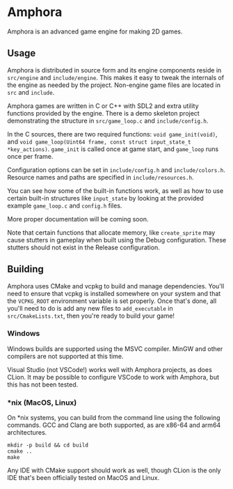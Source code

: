 # Amphora

Amphora is an advanced game engine for making 2D games.

## Usage

Amphora is distributed in source form and its engine components reside in `src/engine` and `include/engine`.
This makes it easy to tweak the internals of the engine as needed by the project.
Non-engine game files are located in `src` and `include`.

Amphora games are written in C or C++ with SDL2 and extra utility functions provided by the engine.
There is a demo skeleton project demonstrating the structure in `src/game_loop.c` and `include/config.h`.

In the C sources, there are two required functions: `void game_init(void)`, and `void game_loop(Uint64 frame, const struct input_state_t *key_actions)`.
`game_init` is called once at game start, and `game_loop` runs once per frame.

Configuration options can be set in `include/config.h` and `include/colors.h`.
Resource names and paths are specified in `include/resources.h`.

You can see how some of the built-in functions work, as well as how to use certain built-in structures like `input_state` by looking at the provided example `game_loop.c` and `config.h` files.

More proper documentation will be coming soon.

Note that certain functions that allocate memory, like `create_sprite` may cause stutters in gameplay when built using the Debug configuration.
These stutters should not exist in the Release configuration.

## Building

Amphora uses CMake and vcpkg to build and manage dependencies.
You'll need to ensure that vcpkg is installed somewhere on your system and that the `VCPKG_ROOT` environment variable is set properly.
Once that's done, all you'll need to do is add any new files to `add_executable` in `src/CmakeLists.txt`, then you're ready to build your game!

### Windows

Windows builds are supported using the MSVC compiler.
MinGW and other compilers are not supported at this time.

Visual Studio (not VSCode!) works well with Amphora projects, as does CLion.
It may be possible to configure VSCode to work with Amphora, but this has not been tested.

### *nix (MacOS, Linux)

On *nix systems, you can build from the command line using the following commands.
GCC and Clang are both supported, as are x86-64 and arm64 architectures.

```
mkdir -p build && cd build
cmake ..
make
```

Any IDE with CMake support should work as well, though CLion is the only IDE that's been officially tested on MacOS and Linux.

